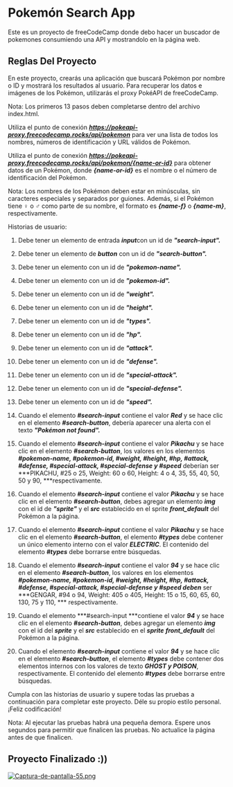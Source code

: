 # Pokemón Search App

Este es un proyecto de freeCodeCamp donde debo hacer un buscador de pokemones consumiendo una API y mostrandolo en la página web.

## Reglas Del Proyecto

En este proyecto, crearás una aplicación que buscará Pokémon por nombre o ID y mostrará los resultados al usuario. Para recuperar los datos e imágenes de los Pokémon, utilizarás el proxy PokéAPI de freeCodeCamp.

Nota: Los primeros 13 pasos deben completarse dentro del archivo index.html.

Utiliza el punto de conexión ***https://pokeapi-proxy.freecodecamp.rocks/api/pokemon*** para ver una lista de todos los nombres, números de identificación y URL válidos de Pokémon.

Utiliza el punto de conexión ***https://pokeapi-proxy.freecodecamp.rocks/api/pokemon/{name-or-id}*** para obtener datos de un Pokémon, donde ***{name-or-id}*** es el nombre o el número de identificación del Pokémon.

Nota: Los nombres de los Pokémon deben estar en minúsculas, sin caracteres especiales y separados por guiones. Además, si el Pokémon tiene ♀ o ♂ como parte de su nombre, el formato es ***{name-f}*** o ***{name-m}***, respectivamente.

Historias de usuario:

1. Debe tener un elemento de entrada ***input***con un id de ***"search-input".***

2. Debe tener un elemento de ***button*** con un id de ***"search-button".***

3. Debe tener un elemento con un id de ***"pokemon-name".***

4. Debe tener un elemento con un id de ***"pokemon-id".***

5. Debe tener un elemento con un id de ***"weight".***

6. Debe tener un elemento con un id de ***"height".***

7. Debe tener un elemento con un id de ***"types".***

8. Debe tener un elemento con un id de ***"hp".***

9. Debe tener un elemento con un id de ***"attack".***

10. Debe tener un elemento con un id de ***"defense".***

11. Debe tener un elemento con un id de ***"special-attack".***

12. Debe tener un elemento con un id de ***"special-defense".***

13. Debe tener un elemento con un id de ***"speed".***

14. Cuando el elemento ***#search-input*** contiene el valor ***Red*** y se hace clic en el elemento ***#search-button***, debería aparecer una alerta con el texto ***"Pokémon not found".***

15. Cuando el elemento ***#search-input*** contiene el valor ***Pikachu*** y se hace clic en el elemento ***#search-button***, los valores en los elementos ***#pokemon-name, #pokemon-id, #weight, #height, #hp, #attack, #defense, #special-attack, #special-defense y #speed*** deberían ser ***PIKACHU, #25 o 25, Weight: 60 o 60, Height: 4 o 4, 35, 55, 40, 50, 50 y 90, ***respectivamente.

16. Cuando el elemento ***#search-input*** contiene el valor ***Pikachu*** y se hace clic en el elemento ***#search-button***, debes agregar un elemento ***img*** con el id de ***"sprite"*** y el ***src*** establecido en el sprite ***front_default*** del Pokémon a la página.

17. Cuando el elemento ***#search-input*** contiene el valor ***Pikachu*** y se hace clic en el elemento ***#search-button***, el elemento ***#types*** debe contener un único elemento interno con el valor ***ELECTRIC***. El contenido del elemento ***#types*** debe borrarse entre búsquedas.

18. Cuando el elemento ***#search-input*** contiene el valor ***94*** y se hace clic en el elemento ***#search-button***, los valores en los elementos ***#pokemon-name, #pokemon-id, #weight, #height, #hp, #attack, #defense, #special-attack, #special-defense y #speed deben*** ser ***GENGAR, #94 o 94, Weight: 405 o 405, Height: 15 o 15, 60, 65, 60, 130, 75 y 110, *** respectivamente.

19. Cuando el elemento ***#search-input ***contiene el valor ***94*** y se hace clic en el elemento ***#search-button***, debes agregar un elemento ***img*** con el id del ***sprite*** y el ***src*** establecido en el ***sprite*** ***front_default*** del Pokémon a la página.

20. Cuando el elemento ***#search-input*** contiene el valor ***94*** y se hace clic en el elemento ***#search-button***, el elemento ***#types*** debe contener dos elementos internos con los valores de texto ***GHOST y POISON***, respectivamente. El contenido del elemento ***#types*** debe borrarse entre búsquedas.

Cumpla con las historias de usuario y supere todas las pruebas a continuación para completar este proyecto. Déle su propio estilo personal. ¡Feliz codificación!

Nota: Al ejecutar las pruebas habrá una pequeña demora. Espere unos segundos para permitir que finalicen las pruebas. No actualice la página antes de que finalicen.

## Proyecto Finalizado :))

[![Captura-de-pantalla-55.png](https://i.postimg.cc/qRWxRdwX/Captura-de-pantalla-55.png)](https://postimg.cc/S27MT3wJ)
